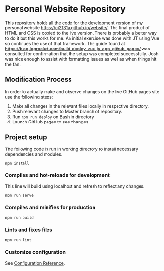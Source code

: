 # Personal Website Repository

This repository holds all the code for the development version of my personal website https://ci2131a.github.io/website/. The final product of HTML and CSS is copied to the live version. There is probably a better way to do it but this works for me. An initial exercise was done with JT using Vue so continues the use of that framework. The guide found at https://blog.logrocket.com/build-deploy-vue-js-app-github-pages/ was consulted for confirmation that the setup was completed successfully. Josh was nice enough to assist with formatting issues as well as when things hit the fan. 



## Modification Process

In order to actually make and observe changes on the live GitHub pages site use the following steps:

1. Make all changes in the relevant files locally in respective directory.
2. Push relevant changes to Master branch of repository.
3. Run `npm run deploy` on Bash in directory. 
4. Launch GitHub pages to see changes. 



## Project setup
The following code is run in working directory to install necessary dependencies and modules.
```
npm install
```

### Compiles and hot-reloads for development
This line will build using localhost and refresh to reflect any changes. 
```
npm run serve
```

### Compiles and minifies for production
```
npm run build
```

### Lints and fixes files
```
npm run lint
```

### Customize configuration
See [Configuration Reference](https://cli.vuejs.org/config/).
